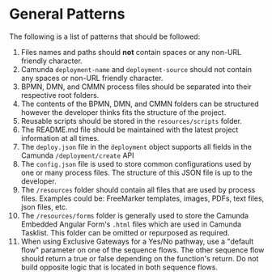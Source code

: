 # General Patterns

The following is a list of patterns that should be followed:

1. Files names and paths should **not** contain spaces or any non-URL friendly character.
1. Camunda `deployment-name` and `deployment-source` should not contain any spaces or non-URL friendly character.
1. BPMN, DMN, and CMMN process files should be separated into their respective root folders.
1. The contents of the BPMN, DMN, and CMMN folders can be structured however the developer thinks fits the structure of the project.
1. Reusable scripts should be stored in the `resources/scripts` folder.
1. The README.md file should be maintained with the latest project information at all times.
1. The `deploy.json` file in the `deployment` object supports all fields in the Camunda `/deployment/create` API
1. The `config.json` file is used to store common configurations used by one or many process files.  The structure of this JSON file is up to the developer.
1. The  `/resources` folder should contain all files that are used by process files.  Examples could be: FreeMarker templates, images, PDFs, text files, json files, etc.
1. The `/resources/forms` folder is generally used to store the Camunda Embedded Angular Form's `.html` files which are used in Camunda Tasklist.  This folder can be omitted or repurposed as required.
1. When using Exclusive Gateways for a Yes/No pathway, use a "default flow" parameter on one of the sequence flows.  The other sequence flow should return a true or false depending on the function's return.  Do not build opposite logic that is located in both sequence flows.
